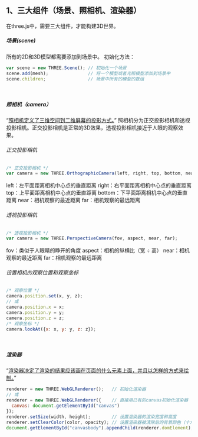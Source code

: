 ## 1、三大组件（场景、照相机、渲染器）

在three.js中，需要三大组件，才能构建3D世界。

##### 场景(scene)
所有的2D和3D模型都需要添加到场景中。
初始化方法：
```javascript
var scene = new THREE.Scene(); // 初始化一个场景
scene.add(mesh);               // 将一个模型或者光照模型添加到场景中
scene.children;                // 场景中所有的模型的数组
```
<br>

##### 照相机（camera）
<q cite="http://www.ituring.com.cn/article/48667">[照相机定义了三维空间到二维屏幕的投影方式。](http://www.ituring.com.cn/article/48667)</q>
照相机分为正交投影相机和透视投影相机。正交投影相机是正常的3D效果，透视投影相机接近于人眼的观察效果。
###### 正交投影相机
```javascript
/* 正交投影相机 */
var camera = new THREE.OrthographicCamera(left, right, top, bottom, near, far);
```
left：左平面距离相机中心点的垂直距离
right：右平面距离相机中心点的垂直距离
top：上平面距离相机中心点的垂直距离
bottom：下平面距离相机中心点的垂直距离
near：相机观察的最近距离
far：相机观察的最远距离
###### 透视投影相机
```javascript
/* 透视投影相机 */
var camera = new THREE.PerspectiveCamera(fov, aspect, near, far);
```
fov：类似于人眼睛的睁开的角度
aspect：相机的纵横比（宽 ÷ 高）
near：相机观察的最近距离
far：相机观察的最远距离
###### 设置相机的观察位置和观察坐标
```javascript
/* 观察位置 */
camera.position.set(x, y, z);
// 或
camera.position.x = x;
camera.position.y = y;
camera.position.z = z;
/* 观察坐标 */
camera.lookAt({x: x, y: y, z: z});
```
<br>

##### 渲染器
<q cite="http://www.hewebgl.com/article/getarticle/50">[渲染器决定了渲染的结果应该画在页面的什么元素上面，并且以怎样的方式来绘制。](http://www.hewebgl.com/article/getarticle/50)</q>
```javascript
renderer = new THREE.WebGLRenderer();   // 初始化渲染器
// 或
renderer = new THREE.WebGLRenderer({    // 直接用已有的canvas初始化渲染器
  canvas: document.getElementById("canvas")
});
renderer.setSize(width, height);        // 设置渲染器的渲染宽度和高度
renderer.setClearColor(color, opacity); // 设置渲染器被清除后的背景颜色（十六进制颜色，透明度）
document.getElementById("canvasbody").appendChild(renderer.domElement); // 将canvas插入到节点中
```